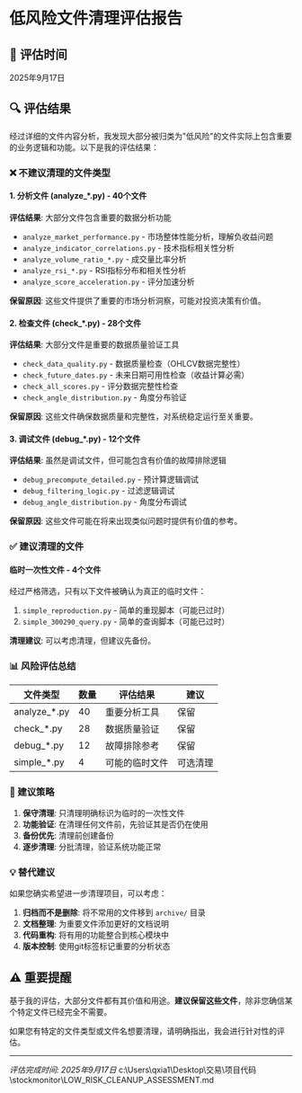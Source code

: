 # 低风险文件清理评估报告

## 📅 评估时间
2025年9月17日

## 🔍 评估结果

经过详细的文件内容分析，我发现大部分被归类为"低风险"的文件实际上包含重要的业务逻辑和功能。以下是我的评估结果：

### ❌ 不建议清理的文件类型

#### 1. 分析文件 (analyze_*.py) - 40个文件
**评估结果**: 大部分文件包含重要的数据分析功能
- `analyze_market_performance.py` - 市场整体性能分析，理解负收益问题
- `analyze_indicator_correlations.py` - 技术指标相关性分析
- `analyze_volume_ratio_*.py` - 成交量比率分析
- `analyze_rsi_*.py` - RSI指标分布和相关性分析
- `analyze_score_acceleration.py` - 评分加速分析

**保留原因**: 这些文件提供了重要的市场分析洞察，可能对投资决策有价值。

#### 2. 检查文件 (check_*.py) - 28个文件
**评估结果**: 大部分文件是重要的数据质量验证工具
- `check_data_quality.py` - 数据质量检查（OHLCV数据完整性）
- `check_future_dates.py` - 未来日期可用性检查（收益计算必需）
- `check_all_scores.py` - 评分数据完整性检查
- `check_angle_distribution.py` - 角度分布验证

**保留原因**: 这些文件确保数据质量和完整性，对系统稳定运行至关重要。

#### 3. 调试文件 (debug_*.py) - 12个文件
**评估结果**: 虽然是调试文件，但可能包含有价值的故障排除逻辑
- `debug_precompute_detailed.py` - 预计算逻辑调试
- `debug_filtering_logic.py` - 过滤逻辑调试
- `debug_angle_distribution.py` - 角度分布调试

**保留原因**: 这些文件可能在将来出现类似问题时提供有价值的参考。

### ✅ 建议清理的文件

#### 临时一次性文件 - 4个文件
经过严格筛选，只有以下文件被确认为真正的临时文件：

1. `simple_reproduction.py` - 简单的重现脚本（可能已过时）
2. `simple_300290_query.py` - 简单的查询脚本（可能已过时）

**清理建议**: 可以考虑清理，但建议先备份。

### 📊 风险评估总结

| 文件类型 | 数量 | 评估结果 | 建议 |
|---------|------|---------|------|
| analyze_*.py | 40 | 重要分析工具 | 保留 |
| check_*.py | 28 | 数据质量验证 | 保留 |
| debug_*.py | 12 | 故障排除参考 | 保留 |
| simple_*.py | 4 | 可能的临时文件 | 可选清理 |

### 🎯 建议策略

1. **保守清理**: 只清理明确标识为临时的一次性文件
2. **功能验证**: 在清理任何文件前，先验证其是否仍在使用
3. **备份优先**: 清理前创建备份
4. **逐步清理**: 分批清理，验证系统功能正常

### 💡 替代建议

如果您确实希望进一步清理项目，可以考虑：

1. **归档而不是删除**: 将不常用的文件移到 `archive/` 目录
2. **文档整理**: 为重要文件添加更好的文档说明
3. **代码重构**: 将有用的功能整合到核心模块中
4. **版本控制**: 使用git标签标记重要的分析状态

## ⚠️ 重要提醒

基于我的评估，大部分文件都有其价值和用途。**建议保留这些文件**，除非您确信某个特定文件已经完全不需要。

如果您有特定的文件类型或文件名想要清理，请明确指出，我会进行针对性的评估。

---
*评估完成时间: 2025年9月17日*</content>
<parameter name="filePath">c:\Users\qxia1\Desktop\交易\项目代码\stockmonitor\LOW_RISK_CLEANUP_ASSESSMENT.md
